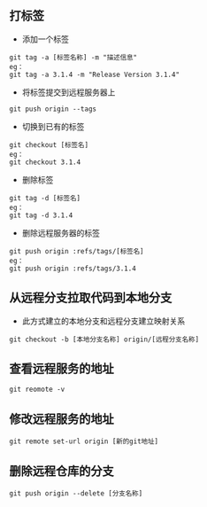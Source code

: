 ## 打标签

- 添加一个标签

```
git tag -a [标签名称] -m "描述信息"
eg：
git tag -a 3.1.4 -m "Release Version 3.1.4"
```

- 将标签提交到远程服务器上

```
git push origin --tags
```

- 切换到已有的标签

```
git checkout [标签名]
eg：
git checkout 3.1.4
```

- 删除标签

```
git tag -d [标签名]
eg：
git tag -d 3.1.4
```

- 删除远程服务器的标签

```
git push origin :refs/tags/[标签名]
eg：
git push origin :refs/tags/3.1.4
```

## 从远程分支拉取代码到本地分支

- 此方式建立的本地分支和远程分支建立映射关系

```shell
git checkout -b [本地分支名称] origin/[远程分支名称]
```

## 查看远程服务的地址

```shell
git reomote -v
```

## 修改远程服务的地址

```shell
git remote set-url origin [新的git地址]
```

## 删除远程仓库的分支

```shell
git push origin --delete [分支名称]
```

